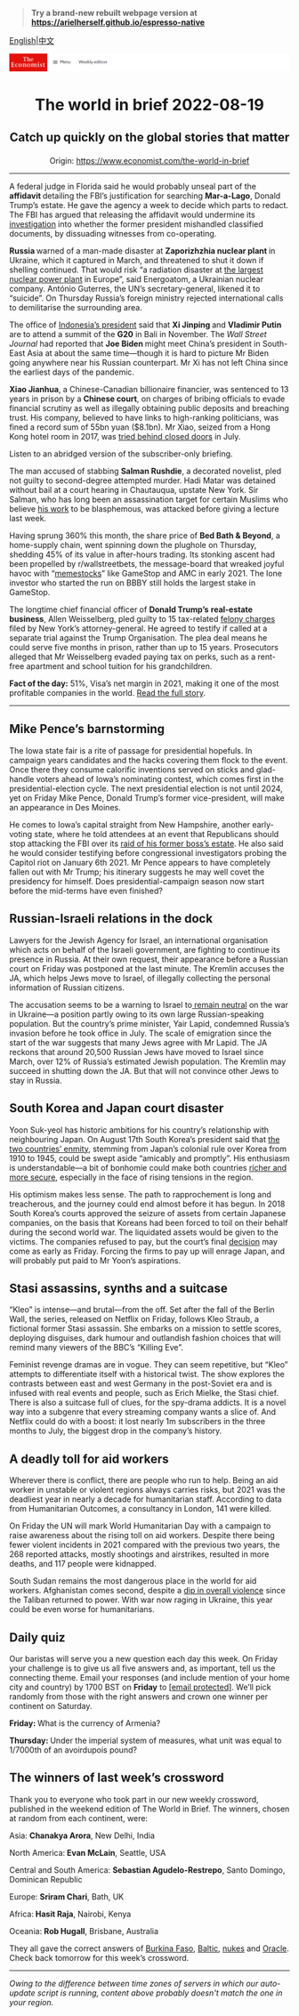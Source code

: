 > **Try a brand-new rebuilt webpage version at https://arielherself.github.io/espresso-native**

[English](https://github.com/arielherself/espresso/blob/main/README.md)|[中文](https://github-com.translate.goog/arielherself/espresso/blob/main/README.md?_x_tr_sl=en&_x_tr_tl=zh-CN&_x_tr_hl=zh-CN&_x_tr_pto=wapp)



![The Economist](menubar.png)

# <p align="center">The world in brief 2022-08-19</p>

## <p align="center">Catch up quickly on the global stories that matter</p>

<p align="center">Origin: <a href="https://www.economist.com/the-world-in-brief">https://www.economist.com/the-world-in-brief</a><hr>

A federal judge in Florida said he would probably unseal part of the <strong>affidavit </strong>detailing the FBI’s justification for searching <strong>Mar-a-Lago</strong>, Donald Trump’s estate. He gave the agency a week to decide which parts to redact. The FBI has argued that releasing the affidavit would undermine its [investigation](https://www.economist.com/united-states/2022/08/17/merrick-garland-is-not-naive-about-political-violence) into whether the former president mishandled classified documents, by dissuading witnesses from co-operating.

<strong>Russia </strong>warned of a man-made disaster at <strong>Zaporizhzhia nuclear plant </strong>in Ukraine, which it captured in March, and threatened to shut it down if shelling continued. That would risk “a radiation disaster at [the largest nuclear power plant](https://www.economist.com/europe/2022/03/04/europes-largest-nuclear-plant-shuts-down-after-a-russian-attack) in Europe”, said Energoatom, a Ukrainian nuclear company. António Guterres, the UN’s secretary-general, likened it to “suicide”. On Thursday Russia’s foreign ministry rejected international calls to demilitarise the surrounding area.

The office of [Indonesia’s president](https://www.economist.com/asia/2022/07/21/why-indonesia-punches-below-its-weight-in-global-affairs) said that <strong>Xi Jinping </strong>and <strong>Vladimir Putin </strong>are to attend a summit of the <strong>G20</strong> in Bali in November. The <em>Wall Street Journal </em>had reported that <strong>Joe Biden </strong>might meet China’s president in South-East Asia at about the same time—though it is hard to picture Mr Biden going anywhere near his Russian counterpart. Mr Xi has not left China since the earliest days of the pandemic.

<strong>Xiao Jianhua</strong>, a Chinese-Canadian billionaire financier, was sentenced to 13 years in prison by a <strong>Chinese court</strong>, on charges of bribing officials to evade financial scrutiny as well as illegally obtaining public deposits and breaching trust. His company, believed to have links to high-ranking politicians, was fined a record sum of 55bn yuan ($8.1bn). Mr Xiao, seized from a Hong Kong hotel room in 2017, was [tried behind closed doors](https://www.economist.com/finance-and-economics/2022/07/07/what-a-tycoons-trial-says-about-the-rot-in-chinas-financial-system) in July.

Listen to an abridged version of the subscriber-only briefing.

The man accused of stabbing <strong>Salman Rushdie</strong>, a decorated novelist, pled not guilty to second-degree attempted murder. Hadi Matar was detained without bail at a court hearing in Chautauqua, upstate New York. Sir Salman, who has long been an assassination target for certain Muslims who believe [his work](https://www.economist.com/culture/2022/08/15/salman-rushdie-is-a-champion-of-imagination-ambiguity-and-liberty) to be blasphemous, was attacked before giving a lecture last week.

Having sprung 360% this month, the share price of <strong>Bed Bath &amp; Beyond</strong>, a home-supply chain, went spinning down the plughole on Thursday, shedding 45% of its value in after-hours trading. Its stonking ascent had been propelled by r/wallstreetbets, the message-board that wreaked joyful havoc with “[memestocks](https://www.economist.com/graphic-detail/2021/02/06/what-the-favourite-stocks-of-r/wallstreetbets-have-in-common)” like GameStop and AMC in early 2021. The lone investor who started the run on BBBY still holds the largest stake in GameStop.

The longtime chief financial officer of <strong>Donald Trump’s</strong> <strong>real-estate business</strong>, Allen Weisselberg, pled guilty to 15 tax-related [felony charges](https://www.economist.com/the-economist-explains/2021/05/19/what-are-the-legal-troubles-facing-donald-trump) filed by New York’s attorney-general. He agreed to testify if called at a separate trial against the Trump Organisation. The plea deal means he could serve five months in prison, rather than up to 15 years. Prosecutors alleged that Mr Weisselberg evaded paying tax on perks, such as a rent-free apartment and school tuition for his grandchildren.

<strong>Fact of the day:</strong> 51%, Visa’s net margin in 2021, making it one of the most profitable companies in the world. [Read the full story](https://www.economist.com/finance-and-economics/2022/08/17/can-the-visa-mastercard-duopoly-be-broken).

----------

## Mike Pence’s barnstorming

The Iowa state fair is a rite of passage for presidential hopefuls. In campaign years candidates and the hacks covering them flock to the event. Once there they consume calorific inventions served on sticks and glad-handle voters ahead of Iowa’s nominating contest, which comes first in the presidential-election cycle. The next presidential election is not until 2024, yet on Friday Mike Pence, Donald Trump’s former vice-president, will make an appearance in Des Moines. 

He comes to Iowa’s capital straight from New Hampshire, another early-voting state, where he told attendees at an event that Republicans should stop attacking the FBI over its [raid of his former boss’s estate](https://www.economist.com/united-states/2022/08/17/merrick-garland-is-not-naive-about-political-violence). He also said he would consider testifying before congressional investigators probing the Capitol riot on January 6th 2021. Mr Pence appears to have completely fallen out with Mr Trump; his itinerary suggests he may well covet the presidency for himself. Does presidential-campaign season now start before the mid-terms have even finished?

## Russian-Israeli relations in the dock

Lawyers for the Jewish Agency for Israel, an international organisation which acts on behalf of the Israeli government, are fighting to continue its presence in Russia. At their own request, their appearance before a Russian court on Friday was postponed at the last minute. The Kremlin accuses the JA, which helps Jews move to Israel, of illegally collecting the personal information of Russian citizens.

The accusation seems to be a warning to Israel to[ remain neutral](https://www.economist.com/middle-east-and-africa/2022/07/28/israels-russian-conundrum) on the war in Ukraine—a position partly owing to its own large Russian-speaking population. But the country’s prime minister, Yair Lapid, condemned Russia’s invasion before he took office in July. The scale of emigration since the start of the war suggests that many Jews agree with Mr Lapid. The JA reckons that around 20,500 Russian Jews have moved to Israel since March, over 12% of Russia’s estimated Jewish population. The Kremlin may succeed in shutting down the JA. But that will not convince other Jews to stay in Russia.

## South Korea and Japan court disaster

Yoon Suk-yeol has historic ambitions for his country’s relationship with neighbouring Japan. On August 17th South Korea’s president said that [the two countries’ enmity](https://www.economist.com/the-economist-explains/2019/09/03/why-japan-and-south-korea-bicker), stemming from Japan’s colonial rule over Korea from 1910 to 1945, could be swept aside “amicably and promptly”. His enthusiasm is understandable—a bit of bonhomie could make both countries [richer and more secure](https://www.economist.com/asia/2022/07/07/south-korea-and-japan-have-a-rare-chance-to-make-friends), especially in the face of rising tensions in the region.

His optimism makes less sense. The path to rapprochement is long and treacherous, and the journey could end almost before it has begun. In 2018 South Korea’s courts approved the seizure of assets from certain Japanese companies, on the basis that Koreans had been forced to toil on their behalf during the second world war. The liquidated assets would be given to the victims. The companies refused to pay, but the court’s final [decision](https://www.economist.com/asia/2018/12/22/japanese-firms-resist-compensating-forced-wartime-labourers-from-korea) may come as early as Friday. Forcing the firms to pay up will enrage Japan, and will probably put paid to Mr Yoon’s aspirations.

## Stasi assassins, synths and a suitcase

“Kleo” is intense—and brutal—from the off. Set after the fall of the Berlin Wall, the series, released on Netflix on Friday, follows Kleo Straub, a fictional former Stasi assassin. She embarks on a mission to settle scores, deploying disguises, dark humour and outlandish fashion choices that will remind many viewers of the BBC’s “Killing Eve”. 

Feminist revenge dramas are in vogue. They can seem repetitive, but “Kleo” attempts to differentiate itself with a historical twist. The show explores the contrasts between east and west Germany in the post-Soviet era and is infused with real events and people, such as Erich Mielke, the Stasi chief. There is also a suitcase full of clues, for the spy-drama addicts. It is a novel way into a subgenre that every streaming company wants a slice of. And Netflix could do with a boost: it lost nearly 1m subscribers in the three months to July, the biggest drop in the company’s history.

## A deadly toll for aid workers

Wherever there is conflict, there are people who run to help. Being an aid worker in unstable or violent regions always carries risks, but 2021 was the deadliest year in nearly a decade for humanitarian staff. According to data from Humanitarian Outcomes, a consultancy in London, 141 were killed. 

On Friday the UN will mark World Humanitarian Day with a campaign to raise awareness about the rising toll on aid workers. Despite there being fewer violent incidents in 2021 compared with the previous two years, the 268 reported attacks, mostly shootings and airstrikes, resulted in more deaths, and 117 people were kidnapped.

South Sudan remains the most dangerous place in the world for aid workers. Afghanistan comes second, despite a [dip in overall violence](https://www.economist.com/graphic-detail/2022/08/15/violence-in-afghanistan-has-dropped-under-the-taliban) since the Taliban returned to power. With war now raging in Ukraine, this year could be even worse for humanitarians. 

## Daily quiz

Our baristas will serve you a new question each day this week. On Friday your challenge is to give us all five answers and, as important, tell us the connecting theme. Email your responses (and include mention of your home city and country) by 1700 BST on <strong>Friday</strong> to [<span class="__cf_email__" data-cfemail="8fdefae6f5cafcfffdeafcfce0cfeaece0e1e0e2e6fcfba1ece0e2">[email&#160;protected]</span>](https://mail.google.com/mail/?view=cm&amp;fs=1&amp;tf=1&amp;to=QuizEspresso@economist.com). We’ll pick randomly from those with the right answers and crown one winner per continent on Saturday.

<strong>Friday: </strong>What is the currency of Armenia?

<strong>Thursday: </strong>Under the imperial system of measures, what unit was equal to 1/7000th of an avoirdupois pound? 

## The winners of last week’s crossword

Thank you to everyone who took part in our new weekly crossword, published in the weekend edition of The World in Brief. The winners, chosen at random from each continent, were: 

Asia: <strong>Chanakya Arora</strong>, New Delhi, India 

North America:<strong> Evan McLain</strong>, Seattle, USA

Central and South America: <strong>Sebastian Agudelo-Restrepo</strong>, Santo Domingo, Dominican Republic

Europe: <strong>Sriram Chari</strong>, Bath, UK 

Africa:<strong> Hasit Raja</strong>, Nairobi, Kenya

Oceania: <strong>Rob Hugall</strong>, Brisbane, Australia 

They all gave the correct answers of [Burkina Faso](https://www.economist.com/middle-east-and-africa/2022/08/11/how-al-qaeda-and-islamic-state-are-digging-into-africa), [Baltic](https://www.economist.com/international/2022/08/09/much-of-russias-intellectual-elite-has-fled-the-country), [nukes](https://www.economist.com/asia/2022/08/11/the-nuclear-arsenals-of-china-india-and-pakistan-are-growing) and [Oracle](https://www.economist.com/business/2022/08/08/can-tech-reshape-the-pentagon). Check back tomorrow for this week’s crossword.

----------

*Owing to the difference between time zones of servers in which our auto-update script is running, content above probably doesn't match the one in your region.*
